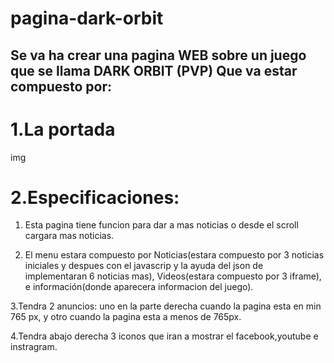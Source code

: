 # pagina-dark-orbit
Se va ha crear una pagina WEB sobre un juego que se llama DARK ORBIT (PVP)
Que va estar compuesto por:
------------------------------------------------------------------------------------------------------------------------------------------
# 1.La portada 

img

# 2.Especificaciones:

  1. Esta pagina tiene funcion para dar a mas noticias o desde el scroll cargara mas noticias.
  
  2. El menu estara compuesto por Noticias(estara compuesto por 3 noticias iniciales y despues con el javascrip y la ayuda del json de            implementaran 6 noticias mas), Videos(estara compuesto por 3 iframe), e información(donde aparecera informacion del juego).
  
  
  3.Tendra 2 anuncios: uno en la parte derecha cuando la pagina esta en min 765 px, y otro cuando la pagina esta a menos de 765px.
  
  4.Tendra abajo derecha 3 iconos que iran a mostrar el facebook,youtube e instragram.
  
  
